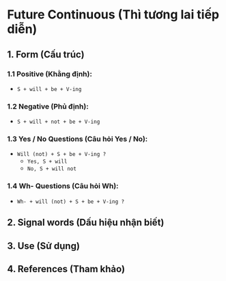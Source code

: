 # Future Continuous (Thì tương lai tiếp diễn)

## 1. Form (Cấu trúc)

### 1.1 Positive (Khằng định):
- `S + will + be + V-ing`

### 1.2 Negative (Phủ định):
- `S + will + not + be + V-ing`

### 1.3 Yes / No Questions (Câu hỏi Yes / No):
- `Will (not) + S + be + V-ing ?`
  - `Yes, S + will`
  - `No, S + will not`

### 1.4 Wh- Questions (Câu hỏi Wh):
- `Wh- + will (not) + S + be + V-ing ?`

## 2. Signal words (Dấu hiệu nhận biết)

## 3. Use (Sử dụng)

## 4. References (Tham khảo)


